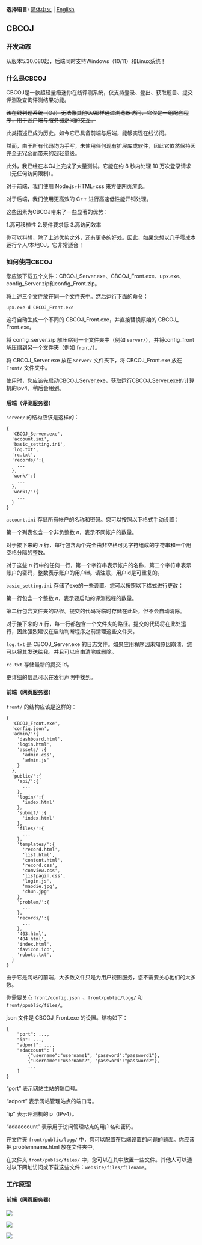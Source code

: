 **选择语言:** [简体中文](README.md) | [English](readme.en.md)

## CBCOJ

### 开发动态

从版本5.30.080起，后端同时支持Windows（10/11）和Linux系统！

### 什么是CBCOJ

CBCOJ是一款超轻量级迷你在线评测系统，仅支持登录、登出、获取题目、提交评测及查询评测结果功能。

~~该在线判题系统（OJ）无法像其他OJ那样通过浏览器访问，它仅是一组配套程序，用于客户端与服务器之间的交互。~~

此类描述已成为历史。如今它已具备前端与后端，能够实现在线访问。

然而，由于所有代码均为手写，未使用任何现有扩展库或软件，因此它依然保持因完全无冗余而带来的超轻量级。

此外，我已经在本OJ上完成了大量测试。它能在约 8 秒内处理 10 万次登录请求（无任何访问限制）。

对于前端，我们使用 Node.js+HTML+css 来方便网页渲染。

对于后端，我们使用更高效的 C++ 进行高速低性能开销处理。

这些因素为CBCOJ带来了一些显著的优势：

1.高可移植性
2.硬件要求低
3.高访问效率

你可以料想，除了上述优势之外，还有更多的好处。因此，如果您想以几乎零成本运行个人/本地OJ，它非常适合！

### 如何使用CBCOJ

您应该下载五个文件：CBCOJ_Server.exe、CBCOJ_Front.exe、upx.exe、config_Server.zip和config_Front.zip。

将上述三个文件放在同一个文件夹中。然后运行下面的命令：

`upx.exe-d CBCOJ_Front.exe`

这将自动生成一个不同的 CBCOJ_Front.exe，并直接替换原始的 CBCOJ_ Front.exe。

将 config_server.zip 解压缩到一个文件夹中（例如 `server/`），并将config_front解压缩到另一个文件夹（例如 `front/`）。

将 CBCOJ_Server.exe 放在 `Server/` 文件夹下，将 CBCOJ_Front.exe 放在 `Front/` 文件夹中。

使用时，您应该先启动CBCOJ_Server.exe，获取运行CBCOJ_Server.exe的计算机的ipv4，稍后会用到。

#### 后端（评测服务器）

`server/` 的结构应该是这样的：

```plain
{
  'CBCOJ_Server.exe',
  'account.ini',
  'basic_setting.ini',
  'log.txt',
  'rc.txt',
  'records/':{
    ...
  },
  'work/':{
    ...
  },
  'work1/':{
    ...
  }
}
```

`account.ini` 存储所有帐户的名称和密码。您可以按照以下格式手动设置：

第一个列表包含一个非负整数 $n$，表示不同帐户的数量。

对于接下来的 $n$ 行，每行包含两个完全由非空格可见字符组成的字符串和一个用空格分隔的整数。

对于这些 $n$ 行中的任何一行，第一个字符串表示帐户的名称，第二个字符串表示账户的密码，整数表示账户的用户id。请注意，用户id是可重复的。

`basic_setting.ini` 存储了exe的一些设置。您可以按照以下格式进行更改：

第一行包含一个整数 $n$，表示要启动的评测线程的数量。

第二行包含文件夹的路径。提交的代码将临时存储在此处，但不会自动清除。

对于接下来的 $n$ 行，每一行都包含一个文件夹的路径。提交的代码将在此处运行，因此强烈建议在启动判断程序之前清理这些文件夹。

`log.txt` 是 CBCOJ_Server.exe 的日志文件。如果应用程序因未知原因崩溃，您可以将其发送给我。并且可以自由清除或删除。

`rc.txt` 存储最新的提交 id。

更详细的信息可以在发行声明中找到。

#### 前端（网页服务器）

`front/` 的结构应该是这样的：

```plain
{
  'CBCOJ_Front.exe',
  'config.json',
  'admin/':{
    'dashboard.html',
    'login.html',
    'assets/':{
      'admin.css',
      'admin.js'
    }
  },
  'public/':{
    'api/':{
      ...
    },
    'login/':{
      'index.html'
    },
    'submit/':{
      'index.html'
    },
    'files/':{
      ...
    },
    'templates/':{
      'record.html',
      'list.html',
      'content.html',
      'record.css',
      'comview.css',
      'listpagin.css',
      'login.js',
      'maodie.jpg',
      'chun.jpg'
    },
    'problem/':{
      ...
    },
    'records/':{
      ...
    },
    '403.html',
    '404.html',
    'index.html',
    'favicon.ico',
    'robots.txt',
  }
}
```

由于它是网站的前端，大多数文件只是为用户视图服务，您不需要关心他们的大多数。

你需要关心 `front/config.json `、`front/public/logg/` 和 `front/ppublic/files/`。

json 文件是 CBCOJ_Front.exe 的设置。结构如下：

```plain
{
	"port": ...,
	"ip": ...,
	"adport": ...,
	"adaccount": [
		{"username":"username1", "password":"password1"},
		{"username":"username2", "password":"password2"},
		...
	]
}
```

“port” 表示网站主站的端口号。

“adport” 表示网站管理站点的端口号。

“ip” 表示评测机的ip（IPv4）。

“adaaccount” 表示用于访问管理站点的用户名和密码。

在文件夹 `front/public/logg/` 中，您可以配置在后端设置的问题的题面。你应该把 problemname.html 放在文件夹中。

在文件夹 `front/public/files/` 中，您可以在其中放置一些文件。其他人可以通过以下网址访问或下载这些文件：`website/files/filename`。

### 工作原理

#### 前端（网页服务器）

![](https://raw.githubusercontent.com/chenyichen0420/CBCOJ/refs/heads/main/startprc.png)

![](https://raw.githubusercontent.com/chenyichen0420/CBCOJ/refs/heads/main/adminprc.png)

![](https://raw.githubusercontent.com/chenyichen0420/CBCOJ/refs/heads/main/mainprc.png)
